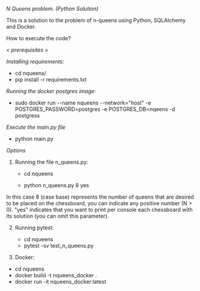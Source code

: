 *N Queens problem. (Python Solution)*

This is a solution to the problem of n-queens using Python, SQLAlchemy and Docker.

How to execute the code?

*< prerequisites >*

*Installing requirements:*

* cd nqueens/
* pip install -r requirements.txt

*Running the docker postgres image:*

* sudo docker run --name nqueens --network="host" -e POSTGRES_PASSWORD=postgres -e POSTGRES_DB=nqeens -d postgress

*Execute the main.py file*

* python main.py

*Options*

1. Running the file n_queens.py:
   * cd nqueens
   
   * python n_queens.py 8 yes

In this case 8 (case base) represents the number of queens that are desired to be placed on the chessboard, you can indicate any positive number (N > 0). "yes" indicates that you want to print per console each chessboard with its solution (you can omit this parameter).

2. Running pytest:
   * cd nqueens
   * pytest -sv test_n_queens.py

3. Docker: 

* cd nqueens
* docker build -t nqueens_docker .
* docker run -it nqueens_docker:latest